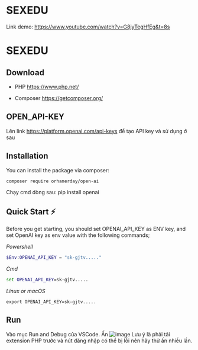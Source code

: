 # SEXEDU
 
Link demo: https://www.youtube.com/watch?v=G8jyTegHfEg&t=8s

# SEXEDU

## Download

* PHP
<https://www.php.net/>

* Composer
<https://getcomposer.org/>

## OPEN_API-KEY
Lên link <https://platform.openai.com/api-keys> để tạo API key và sử dụng ở sau
 
## Installation

You can install the package via composer:

```bash
composer require orhanerday/open-ai
```

Chạy cmd dòng sau:
pip install openai

## Quick Start ⚡

Before you get starting, you should set OPENAI_API_KEY as ENV key, and set OpenAI key as env value with the following
commands;

_Powershell_

```powershell
$Env:OPENAI_API_KEY = "sk-gjtv....."
```

_Cmd_

```cmd
set OPENAI_API_KEY=sk-gjtv.....
```

_Linux or macOS_

```shell
export OPENAI_API_KEY=sk-gjtv.....
```
## Run
Vào mục Run and Debug của VSCode. Ấn ![image](https://github.com/spaghetti-lover/SEXEDU/assets/69286705/4c6127a0-37bd-49ff-8dcf-b6c533b133e2) Lưu ý là phải tải extension PHP trước và nút đăng nhập có thể bị lỗi nên hãy thử ấn nhiều lần.

